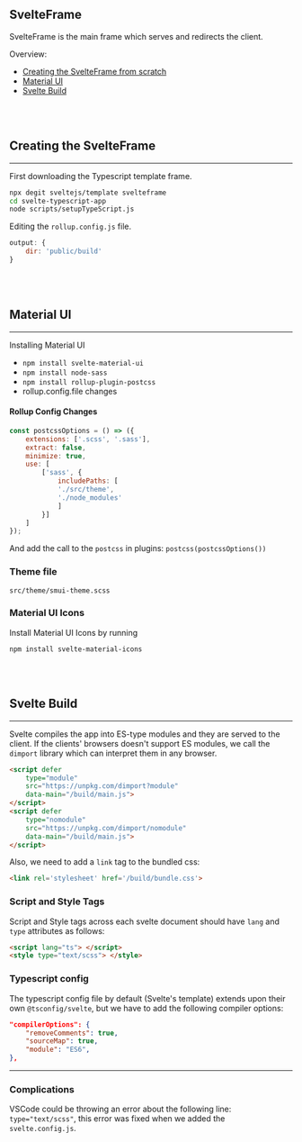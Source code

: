 ## SvelteFrame

SvelteFrame is the main frame which serves and redirects the client.

Overview:
 - [Creating the SvelteFrame from scratch](#creating-the-svelteframe)
 - [Material UI](#material-ui)
 - [Svelte Build](#svelte-build)

<br>
<br>

## Creating the SvelteFrame

---

First downloading the Typescript template frame.

```sh
npx degit sveltejs/template svelteframe
cd svelte-typescript-app
node scripts/setupTypeScript.js
```

Editing the `rollup.config.js` file.

```js
output: {
    dir: 'public/build'
}
```

<br>
<br>

## Material UI

---

Installing Material UI
 - `npm install svelte-material-ui`
 - `npm install node-sass`
 - `npm install rollup-plugin-postcss`
 - rollup.config.file changes

#### Rollup Config Changes

```js
const postcssOptions = () => ({
	extensions: ['.scss', '.sass'],
	extract: false,
	minimize: true,
	use: [
        ['sass', {
            includePaths: [
            './src/theme',
            './node_modules'
            ]
        }]
	]
});
```

And add the call to the `postcss` in plugins: `postcss(postcssOptions())`

### Theme file

`src/theme/smui-theme.scss`

### Material UI Icons

Install Material UI Icons by running 

```properties
npm install svelte-material-icons
```

<br>
<br>

## Svelte Build

---

Svelte compiles the app into ES-type modules and they are served to the client. If the clients' browsers doesn't support ES modules, we call the `dimport` library which can interpret them in any browser.

```html
<script defer 
    type="module" 
    src="https://unpkg.com/dimport?module" 
    data-main="/build/main.js">
</script>
<script defer
    type="nomodule"
    src="https://unpkg.com/dimport/nomodule"
    data-main="/build/main.js">
</script>
```

Also, we need to add a `link` tag to the bundled css:

```html
<link rel='stylesheet' href='/build/bundle.css'>
```

### Script and Style Tags

Script and Style tags across each svelte document should have `lang` and `type` attributes as follows:

```html
<script lang="ts"> </script>
<style type="text/scss"> </style>
```

### Typescript config

The typescript config file by default (Svelte's template) extends upon their own `@tsconfig/svelte`, but we have to add the following compiler options:

```json
"compilerOptions": {
    "removeComments": true,
    "sourceMap": true,
    "module": "ES6",
},
```

---

### Complications

VSCode could be throwing an error about the following line: `type="text/scss"`, this error was fixed when we added the `svelte.config.js`.
